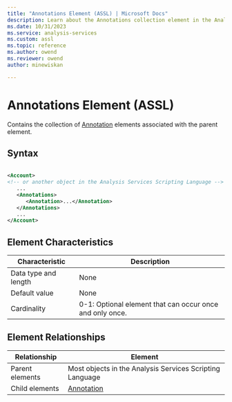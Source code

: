 ```yaml
---
title: "Annotations Element (ASSL) | Microsoft Docs"
description: Learn about the Annotations collection element in the Analysis Services Scripting Language (ASSL) schema.
ms.date: 10/31/2023
ms.service: analysis-services
ms.custom: assl
ms.topic: reference
ms.author: owend
ms.reviewer: owend
author: minewiskan

---
```

# Annotations Element (ASSL)

  Contains the collection of [Annotation](../objects/annotation-element-assl.md) elements associated with the parent element.  
  
## Syntax  
  
```xml  
  
<Account>  
<!-- or another object in the Analysis Services Scripting Language -->  
   ...  
   <Annotations>  
      <Annotation>...</Annotation>  
   </Annotations>  
   ...  
</Account>  
```  
  
## Element Characteristics  
  
|Characteristic|Description|  
|--------------------|-----------------|  
|Data type and length|None|  
|Default value|None|  
|Cardinality|0-1: Optional element that can occur once and only once.|  
  
## Element Relationships  
  
|Relationship|Element|  
|------------------|-------------|  
|Parent elements|Most objects in the Analysis Services Scripting Language|  
|Child elements|[Annotation](../objects/annotation-element-assl.md)|  
